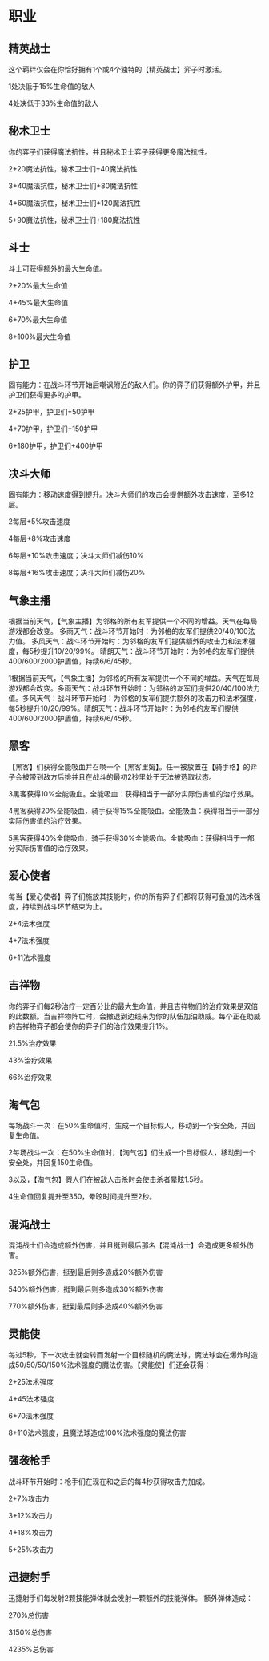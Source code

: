 # 职业

## 精英战士
这个羁绊仅会在你恰好拥有1个或4个独特的【精英战士】弈子时激活。

1处决低于15%生命值的敌人

4处决低于33%生命值的敌人





## 秘术卫士
你的弈子们获得魔法抗性，并且秘术卫士弈子获得更多魔法抗性。

2+20魔法抗性，秘术卫士们+40魔法抗性

3+40魔法抗性，秘术卫士们+80魔法抗性

4+60魔法抗性，秘术卫士们+120魔法抗性

5+90魔法抗性，秘术卫士们+180魔法抗性





## 斗士
斗士可获得额外的最大生命值。

2+20%最大生命值

4+45%最大生命值

6+70%最大生命值

8+100%最大生命值








## 护卫
固有能力：在战斗环节开始后嘲讽附近的敌人们。你的弈子们获得额外护甲，并且护卫们获得更多的护甲。

2+25护甲，护卫们+50护甲

4+70护甲，护卫们+150护甲

6+180护甲，护卫们+400护甲







## 决斗大师
固有能力：移动速度得到提升。决斗大师们的攻击会提供额外攻击速度，至多12层。

2每层+5%攻击速度

4每层+8%攻击速度

6每层+10%攻击速度；决斗大师们减伤10%

8每层+16%攻击速度；决斗大师们减伤20%








## 气象主播
根据当前天气，【气象主播】为邻格的所有友军提供一个不同的增益。天气在每局游戏都会改变。 多雨天气：战斗环节开始时：为邻格的友军们提供20/40/100法力值。 多风天气：战斗环节开始时：为邻格的友军们提供额外的攻击力和法术强度，每5秒提升10/20/99%。 晴朗天气：战斗环节开始时：为邻格的友军们提供400/600/2000护盾值，持续6/6/45秒。

1根据当前天气，【气象主播】为邻格的所有友军提供一个不同的增益。天气在每局游戏都会改变。多雨天气：战斗环节开始时：为邻格的友军们提供20/40/100法力值。多风天气：战斗环节开始时：为邻格的友军们提供额外的攻击力和法术强度，每5秒提升10/20/99%。晴朗天气：战斗环节开始时：为邻格的友军们提供400/600/2000护盾值，持续6/6/45秒。


## 黑客
【黑客】们获得全能吸血并召唤一个【黑客里姆】。任一被放置在【骑手格】的弈子会被带到敌方后排并且在战斗的最初2秒里处于无法被选取状态。

3黑客获得10%全能吸血。全能吸血：获得相当于一部分实际伤害值的治疗效果。

4黑客获得20%全能吸血，骑手获得15%全能吸血。全能吸血：获得相当于一部分实际伤害值的治疗效果。

5黑客获得40%全能吸血，骑手获得30%全能吸血。全能吸血：获得相当于一部分实际伤害值的治疗效果。




## 爱心使者
每当【爱心使者】弈子们施放其技能时，你的所有弈子们都将获得可叠加的法术强度，持续到战斗环节结束为止。

2+4法术强度

4+7法术强度

6+11法术强度







## 吉祥物
你的弈子们每2秒治疗一定百分比的最大生命值，并且吉祥物们的治疗效果是双倍的此数额。当吉祥物阵亡时，会撤退到边线来为你的队伍加油助威。每个正在助威的吉祥物弈子都会使你的弈子们的治疗效果提升1%。

21.5%治疗效果

43%治疗效果

66%治疗效果






## 淘气包
每场战斗一次：在50%生命值时，生成一个目标假人，移动到一个安全处，并回复生命值。

2每场战斗一次：在50%生命值时，【淘气包】们生成一个目标假人，移动到一个安全处，并回复150生命值。

3以及，【淘气包】假人们在被敌人击杀时会使击杀者晕眩1.5秒。

4生命值回复提升至350，晕眩时间提升至2秒。




## 混沌战士
混沌战士们会造成额外伤害，并且挺到最后那名【混沌战士】会造成更多额外伤害。

325%额外伤害，挺到最后则多造成20%额外伤害

540%额外伤害，挺到最后则多造成30%额外伤害

770%额外伤害，挺到最后则多造成40%额外伤害







## 灵能使
每过5秒，下一次攻击就会转而发射一个目标随机的魔法球，魔法球会在爆炸时造成50/50/50/150%法术强度的魔法伤害。【灵能使】们还会获得：

2+25法术强度

4+45法术强度

6+70法术强度

8+110法术强度，且魔法球造成100%法术强度的魔法伤害








## 强袭枪手
战斗环节开始时：枪手们在现在和之后的每4秒获得攻击力加成。

2+7%攻击力

3+12%攻击力

4+18%攻击力

5+25%攻击力





## 迅捷射手
迅捷射手们每发射2颗技能弹体就会发射一颗额外的技能弹体。 额外弹体造成：

270%总伤害

3150%总伤害

4235%总伤害




